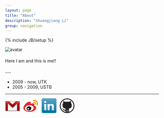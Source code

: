 ```yaml
---
layout: page
title: "About"
description: "Shuangjiang Li"
group: navigation
---
```

{% include JB/setup %}

![avatar](/assets/image/profile/sj.jpg)

<div style="line-height: 30px;">

Here I am and this is me!!


</div>
---

* 2009 - now, UTK
* 2005 - 2009, USTB

---

[![gmail](/assets/images/third_party_logo/gmail.png)](mailto:lishuangjiang@anotherbug.com) &nbsp;
[![weibo](/assets/images/third_party_logo/weibo.png)](http://weibo.com/shuangjiangli) &nbsp;
[![linkedin](/assets/images/third_party_logo/linkedin.png)](http://www.linkedin.com/in/shuangjiangli) &nbsp;
[![github](/assets/images/third_party_logo/github.jpeg)](https://github.com/mousepotato) 


